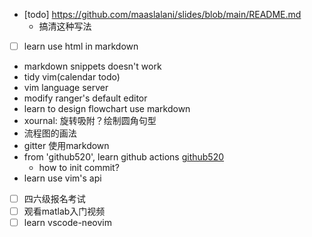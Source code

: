 - [todo] https://github.com/maaslalani/slides/blob/main/README.md
  - 搞清这种写法
- [ ] learn use html in markdown

- markdown snippets doesn't work
- tidy vim(calendar todo)
- vim language server
- modify ranger's default editor
- learn to design flowchart use markdown
- xournal: 旋转吸附？绘制圆角句型
- 流程图的画法
- gitter 使用markdown
- from 'github520', learn github actions [github520](https://github.com/521xueweihan/GitHub520/commit/e2ac158c951f68a285dd754d704427ba8f281f1e)
  - how to init commit?
- learn use vim's api
- [ ] 四六级报名考试
- [ ] 观看matlab入门视频
- [ ] learn vscode-neovim
